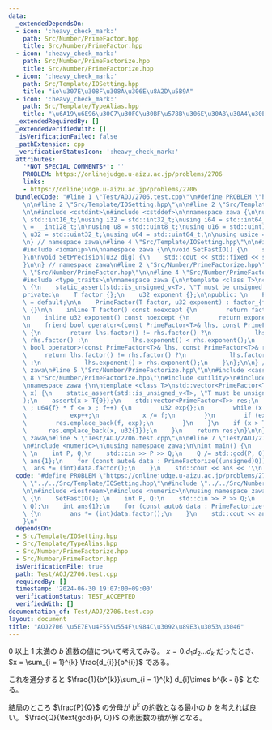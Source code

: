 ```yaml
---
data:
  _extendedDependsOn:
  - icon: ':heavy_check_mark:'
    path: Src/Number/PrimeFactor.hpp
    title: Src/Number/PrimeFactor.hpp
  - icon: ':heavy_check_mark:'
    path: Src/Number/PrimeFactorize.hpp
    title: Src/Number/PrimeFactorize.hpp
  - icon: ':heavy_check_mark:'
    path: Src/Template/IOSetting.hpp
    title: "io\u307E\u308F\u308A\u306E\u8A2D\u5B9A"
  - icon: ':heavy_check_mark:'
    path: Src/Template/TypeAlias.hpp
    title: "\u6A19\u6E96\u30C7\u30FC\u30BF\u578B\u306E\u30A8\u30A4\u30EA\u30A2\u30B9"
  _extendedRequiredBy: []
  _extendedVerifiedWith: []
  _isVerificationFailed: false
  _pathExtension: cpp
  _verificationStatusIcon: ':heavy_check_mark:'
  attributes:
    '*NOT_SPECIAL_COMMENTS*': ''
    PROBLEM: https://onlinejudge.u-aizu.ac.jp/problems/2706
    links:
    - https://onlinejudge.u-aizu.ac.jp/problems/2706
  bundledCode: "#line 1 \"Test/AOJ/2706.test.cpp\"\n#define PROBLEM \"https://onlinejudge.u-aizu.ac.jp/problems/2706\"\
    \n\n#line 2 \"Src/Template/IOSetting.hpp\"\n\n#line 2 \"Src/Template/TypeAlias.hpp\"\
    \n\n#include <cstdint>\n#include <cstddef>\n\nnamespace zawa {\n\nusing i16 =\
    \ std::int16_t;\nusing i32 = std::int32_t;\nusing i64 = std::int64_t;\nusing i128\
    \ = __int128_t;\n\nusing u8 = std::uint8_t;\nusing u16 = std::uint16_t;\nusing\
    \ u32 = std::uint32_t;\nusing u64 = std::uint64_t;\n\nusing usize = std::size_t;\n\
    \n} // namespace zawa\n#line 4 \"Src/Template/IOSetting.hpp\"\n\n#include <iostream>\n\
    #include <iomanip>\n\nnamespace zawa {\n\nvoid SetFastIO() {\n    std::cin.tie(nullptr)->sync_with_stdio(false);\n\
    }\n\nvoid SetPrecision(u32 dig) {\n    std::cout << std::fixed << std::setprecision(dig);\n\
    }\n\n} // namespace zawa\n#line 2 \"Src/Number/PrimeFactorize.hpp\"\n\n#line 2\
    \ \"Src/Number/PrimeFactor.hpp\"\n\n#line 4 \"Src/Number/PrimeFactor.hpp\"\n\n\
    #include <type_traits>\n\nnamespace zawa {\n\ntemplate <class T>\nclass PrimeFactor\
    \ {\n    static_assert(std::is_unsigned_v<T>, \"T must be unsigned integer\");\n\
    private:\n    T factor_{};\n    u32 exponent_{};\n\npublic: \n    PrimeFactor()\
    \ = default;\n\n    PrimeFactor(T factor, u32 exponent) : factor_{factor}, exponent_{exponent}\
    \ {}\n\n    inline T factor() const noexcept {\n        return factor_;\n    }\n\
    \n    inline u32 exponent() const noexcept {\n        return exponent_;\n    }\n\
    \n    friend bool operator<(const PrimeFactor<T>& lhs, const PrimeFactor<T>& rhs)\
    \ {\n        return lhs.factor() != rhs.factor() ?\n            lhs.factor() <\
    \ rhs.factor() :\n            lhs.exponent() < rhs.exponent();\n    }\n\n    friend\
    \ bool operator>(const PrimeFactor<T>& lhs, const PrimeFactor<T>& rhs) {\n   \
    \     return lhs.factor() != rhs.factor() ?\n            lhs.factor() > rhs.factor()\
    \ :\n            lhs.exponent() > rhs.exponent();\n    }\n};\n\n} // namespace\
    \ zawa\n#line 5 \"Src/Number/PrimeFactorize.hpp\"\n\n#include <cassert>\n#line\
    \ 8 \"Src/Number/PrimeFactorize.hpp\"\n#include <utility>\n#include <vector>\n\
    \nnamespace zawa {\n\ntemplate <class T>\nstd::vector<PrimeFactor<T>> PrimeFactorize(T\
    \ x) {\n    static_assert(std::is_unsigned_v<T>, \"T must be unsigned integer\"\
    );\n    assert(x > T{0});\n    std::vector<PrimeFactor<T>> res;\n    for (T f{2}\
    \ ; u64{f} * f <= x ; f++) {\n        u32 exp{};\n        while (x % f == 0) {\n\
    \            exp++;\n            x /= f;\n        }\n        if (exp) {\n    \
    \        res.emplace_back(f, exp);\n        }\n    }\n    if (x > T{1}) {\n  \
    \      res.emplace_back(x, u32{1});\n    }\n    return res;\n}\n\n} // namespace\
    \ zawa\n#line 5 \"Test/AOJ/2706.test.cpp\"\n\n#line 7 \"Test/AOJ/2706.test.cpp\"\
    \n#include <numeric>\n\nusing namespace zawa;\n\nint main() {\n    SetFastIO();\
    \ \n    int P, Q;\n    std::cin >> P >> Q;\n    Q /= std::gcd(P, Q);\n    int\
    \ ans{1};\n    for (const auto& data : PrimeFactorize((unsigned)Q)) {\n      \
    \  ans *= (int)data.factor();\n    }\n    std::cout << ans << '\\n';\n}\n"
  code: "#define PROBLEM \"https://onlinejudge.u-aizu.ac.jp/problems/2706\"\n\n#include\
    \ \"../../Src/Template/IOSetting.hpp\"\n#include \"../../Src/Number/PrimeFactorize.hpp\"\
    \n\n#include <iostream>\n#include <numeric>\n\nusing namespace zawa;\n\nint main()\
    \ {\n    SetFastIO(); \n    int P, Q;\n    std::cin >> P >> Q;\n    Q /= std::gcd(P,\
    \ Q);\n    int ans{1};\n    for (const auto& data : PrimeFactorize((unsigned)Q))\
    \ {\n        ans *= (int)data.factor();\n    }\n    std::cout << ans << '\\n';\n\
    }\n"
  dependsOn:
  - Src/Template/IOSetting.hpp
  - Src/Template/TypeAlias.hpp
  - Src/Number/PrimeFactorize.hpp
  - Src/Number/PrimeFactor.hpp
  isVerificationFile: true
  path: Test/AOJ/2706.test.cpp
  requiredBy: []
  timestamp: '2024-06-30 19:07:00+09:00'
  verificationStatus: TEST_ACCEPTED
  verifiedWith: []
documentation_of: Test/AOJ/2706.test.cpp
layout: document
title: "AOJ2706 \u5E7E\u4F55\u554F\u984C\u3092\u89E3\u3053\u3046"
---
```


$0$ 以上 $1$ 未満の $b$ 進数の値について考えてみる。 $x = 0.d_{1}d_{2}\dots d_{k}$ だったとき、 $x = \sum_{i = 1}^{k} \frac{d_{i}}{b^{i}}$ である。

これを通分すると $\frac{1}{b^{k}}\sum_{i = 1}^{k} d_{i}\times b^{k - i}$ となる。

結局のところ $\frac{P}{Q}$ の分母が $b^{k}$ の約数となる最小の $b$ を考えれば良い。 $\frac{Q}{\text{gcd}(P, Q)}$ の素因数の積が解となる。
